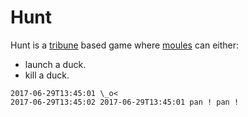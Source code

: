 # Hunt

Hunt is a [tribune](./tribune.md) based game where [moules](./moules.md) can either:

- launch a duck.
- kill a duck.

```
2017-06-29T13:45:01 \_o<
2017-06-29T13:45:02 2017-06-29T13:45:01 pan ! pan !
```